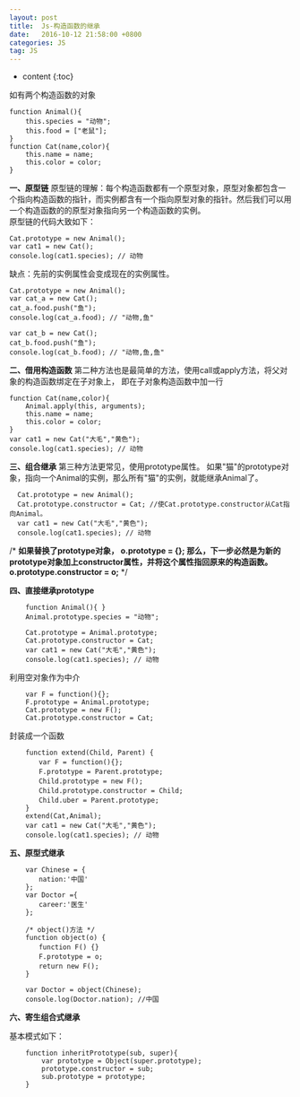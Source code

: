 ```yaml
---
layout: post
title:  Js-构造函数的继承
date:   2016-10-12 21:58:00 +0800
categories: JS
tag: JS
---
```


* content
{:toc}


如有两个构造函数的对象

	function Animal(){
		this.species = "动物";
        this.food = ["老鼠"];
    }
    function Cat(name,color){
    	this.name = name;
   		this.color = color;
    }
    
**一、原型链**
原型链的理解：每个构造函数都有一个原型对象，原型对象都包含一个指向构造函数的指针，而实例都含有一个指向原型对象的指针。然后我们可以用一个构造函数的的原型对象指向另一个构造函数的实例。  
原型链的代码大致如下：

	Cat.prototype = new Animal();
    var cat1 = new Cat();
    console.log(cat1.species); // 动物

缺点：先前的实例属性会变成现在的实例属性。

	Cat.prototype = new Animal();
    var cat_a = new Cat();
    cat_a.food.push("鱼");
    console.log(cat_a.food); // "动物,鱼"
    
    var cat_b = new Cat();
    cat_b.food.push("鱼");
    console.log(cat_b.food); // "动物,鱼,鱼"

**二、借用构造函数**
 第二种方法也是最简单的方法，使用call或apply方法，将父对象的构造函数绑定在子对象上，
 即在子对象构造函数中加一行   
 
	function Cat(name,color){
    	Animal.apply(this, arguments);
        this.name = name;
        this.color = color;
    }
    var cat1 = new Cat("大毛","黄色");
    console.log(cat1.species); // 动物

**三、组合继承**
 第三种方法更常见，使用prototype属性。
	如果"猫"的prototype对象，指向一个Animal的实例，那么所有"猫"的实例，就能继承Animal了。

```
  Cat.prototype = new Animal();
  Cat.prototype.constructor = Cat; //使Cat.prototype.constructor从Cat指向Animal。
  var cat1 = new Cat("大毛","黄色");
  console.log(cat1.species); // 动物

```
  /*
      **如果替换了prototype对象，
       	 	o.prototype = {};
      那么，下一步必然是为新的prototype对象加上constructor属性，并将这个属性指回原来的构造函数。
        	o.prototype.constructor = o;** 
  */

 **四、直接继承prototype** 

```
	function Animal(){ }
	Animal.prototype.species = "动物";

	Cat.prototype = Animal.prototype;
	Cat.prototype.constructor = Cat;
	var cat1 = new Cat("大毛","黄色");
	console.log(cat1.species); // 动物
```

 利用空对象作为中介

``` stylus
	var F = function(){};
	F.prototype = Animal.prototype;
	Cat.prototype = new F();
	Cat.prototype.constructor = Cat;
```

封装成一个函数

		function extend(Child, Parent) {
		　　var F = function(){};
		　　F.prototype = Parent.prototype;
		　　Child.prototype = new F();
		　　Child.prototype.constructor = Child;
		　　Child.uber = Parent.prototype;
		}
		extend(Cat,Animal);
		var cat1 = new Cat("大毛","黄色");
		console.log(cat1.species); // 动物

**五、原型式继承**

``` stylus
	var Chinese = {
	　　nation:'中国'
	};
	var Doctor ={
	　　career:'医生'
	};

	/* object()方法 */
	function object(o) {
	　　function F() {}
	　　F.prototype = o;
	　　return new F();
	}

	var Doctor = object(Chinese);
	console.log(Doctor.nation); //中国
```

**六、寄生组合式继承**

基本模式如下：

``` stylus
	function inheritPrototype(sub, super){
		var prototype = Object(super.prototype);
		prototype.constructor = sub;
		sub.prototype = prototype;
	}
```


